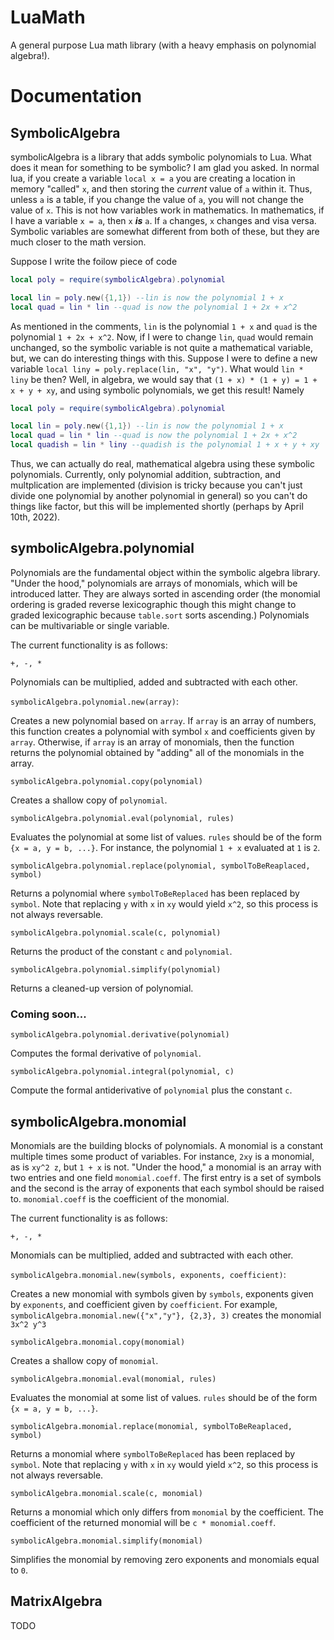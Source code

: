# LuaMath

A general purpose Lua math library (with a heavy emphasis on polynomial algebra!).

# Documentation

## SymbolicAlgebra

symbolicAlgebra is a library that adds symbolic polynomials to Lua. What does it mean for something to be symbolic? I am glad you asked. In normal lua, if you create a variable `local x = a` you are creating a location in memory "called" `x`, and then storing the *current* value of `a` within it. Thus, unless `a` is a table, if you change the value of `a`, you will not change the value of `x`. This is not how variables work in mathematics. In mathematics, if I have a variable `x = a`, then `x` ***is*** `a`. If `a` changes, `x` changes and visa versa. Symbolic variables are somewhat different from both of these, but they are much closer to the math version. 

Suppose I write the foilow piece of code

```lua
local poly = require(symbolicAlgebra).polynomial

local lin = poly.new({1,1}) --lin is now the polynomial 1 + x
local quad = lin * lin --quad is now the polynomial 1 + 2x + x^2
```

As mentioned in the comments, `lin` is the polynomial `1 + x` and `quad` is the polynomial `1 + 2x + x^2`. Now, if I were to change `lin`, `quad` would remain unchanged, so the symbolic variable is not quite a mathematical variable, but, we can do interesting things with this. Suppose I were to define a new variable `local liny = poly.replace(lin, "x", "y")`. What would `lin * liny` be then? Well, in algebra, we would say that `(1 + x) * (1 + y) = 1 + x + y + xy`, and using symbolic polynomials, we get this result! Namely

```lua
local poly = require(symbolicAlgebra).polynomial

local lin = poly.new({1,1}) --lin is now the polynomial 1 + x
local quad = lin * lin --quad is now the polynomial 1 + 2x + x^2
local quadish = lin * liny --quadish is the polynomial 1 + x + y + xy
```

Thus, we can actually do real, mathematical algebra using these symbolic polynomials. Currently, only polynomial addition, subtraction, and multplication are implemented (division is tricky because you can't just divide one polynomial by another polynomial in general) so you can't do things like factor, but this will be implemented shortly (perhaps by April 10th, 2022).

## symbolicAlgebra.polynomial

Polynomials are the fundamental object within the symbolic algebra library. "Under the hood," polynomials are arrays of monomials, which will be introduced latter. They are always sorted in ascending order (the monomial ordering is graded reverse lexicographic though this might change to graded lexicographic because `table.sort` sorts ascending.) Polynomials can be multivariable or single variable.

The current functionality is as follows:

`+, -, *`

Polynomials can be multiplied, added and subtracted with each other.

`symbolicAlgebra.polynomial.new(array)`:

Creates a new polynomial based on `array`. If `array` is an array of numbers, this function creates a polynomial with symbol `x` and coefficients given by `array`. Otherwise, if `array` is an array of monomials, then the function returns the polynomial obtained by "adding" all of the monomials in the array.

`symbolicAlgebra.polynomial.copy(polynomial)`

Creates a shallow copy of `polynomial`.

`symbolicAlgebra.polynomial.eval(polynomial, rules)`

Evaluates the polynomial at some list of values. `rules` should be of the form `{x = a, y = b, ...}`. For instance, the polynomial `1 + x` evaluated at `1` is `2`.

`symbolicAlgebra.polynomial.replace(polynomial, symbolToBeReaplaced, symbol)`

Returns a polynomial where `symbolToBeReplaced` has been replaced by `symbol`. Note that replacing `y` with `x` in `xy` would yield `x^2`, so this process is not always reversable.

`symbolicAlgebra.polynomial.scale(c, polynomial)`

Returns the product of the constant `c` and `polynomial`.

`symbolicAlgebra.polynomial.simplify(polynomial)`

Returns a cleaned-up version of polynomial.

### Coming soon...

`symbolicAlgebra.polynomial.derivative(polynomial)`

Computes the formal derivative of `polynomial`.

`symbolicAlgebra.polynomial.integral(polynomial, c)`

Compute the formal antiderivative of `polynomial` plus the constant `c`.

## symbolicAlgebra.monomial

Monomials are the building blocks of polynomials. A monomial is a constant multiple times some product of variables. For instance, `2xy` is a monomial, as is `xy^2 z`, but `1 + x` is not. "Under the hood," a monomial is an array with two entries and one field `monomial.coeff`. The first entry is a set of symbols and the second is the array of exponents that each symbol should be raised to. `monomial.coeff` is the coefficient of the monomial.

The current functionality is as follows:

`+, -, *`

Monomials can be multiplied, added and subtracted with each other.

`symbolicAlgebra.monomial.new(symbols, exponents, coefficient)`:

Creates a new monomial with symbols given by `symbols`, exponents given by `exponents`, and coefficient given by `coefficient`. For example, `symbolicAlgebra.monomial.new({"x","y"}, {2,3}, 3)` creates the monomial `3x^2 y^3`

`symbolicAlgebra.monomial.copy(monomial)`

Creates a shallow copy of `monomial`.

`symbolicAlgebra.monomial.eval(monomial, rules)`

Evaluates the monomial at some list of values. `rules` should be of the form `{x = a, y = b, ...}`.

`symbolicAlgebra.monomial.replace(monomial, symbolToBeReaplaced, symbol)`

Returns a monomial where `symbolToBeReplaced` has been replaced by `symbol`. Note that replacing `y` with `x` in `xy` would yield `x^2`, so this process is not always reversable.

`symbolicAlgebra.monomial.scale(c, monomial)`

Returns a monomial which only differs from `monomial` by the coefficient. The coefficient of the returned monomial will be `c * monomial.coeff`.

`symbolicAlgebra.monomial.simplify(monomial)`

Simplifies the monomial by removing zero exponents and monomials equal to `0`.

## MatrixAlgebra

TODO
